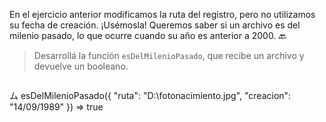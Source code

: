 En el ejercicio anterior modificamos la ruta del registro, pero no utilizamos su fecha de creación. ¡Usémosla! Queremos saber si un archivo es del milenio pasado, lo que ocurre cuando su año es anterior a 2000. :back:

> Desarrollá la función `esDelMilenioPasado`, que recibe un archivo y devuelve un booleano.

> ```python
ム esDelMilenioPasado({ "ruta": "D:\fotonacimiento.jpg", "creacion": "14/09/1989" })
=> true
```
